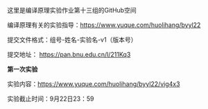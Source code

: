 这里是编译原理实验作业第十三组的GitHub空间

编译原理有关的实验指导：https://www.yuque.com/huolihang/byyl22

提交文件格式：组号-姓名-实验名-v1（版本号）

提交地址： https://pan.bnu.edu.cn/l/211Kq3

**第一次实验**

实验内容：https://www.yuque.com/huolihang/byyl22/vig4x3

实验截止时间：9月22日23：59

